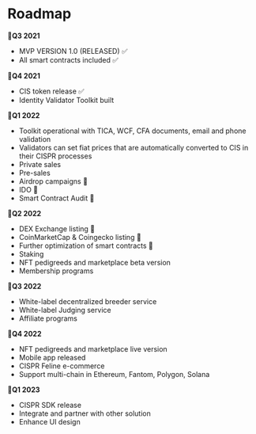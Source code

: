 # Roadmap



**🚩Q3 2021**

* MVP VERSION 1.0 (RELEASED) ✅
* All smart contracts included ✅

**🚩Q4 2021**

* CIS token release ✅
* Identity Validator Toolkit built

**🚩Q1 2022**

* Toolkit operational with TICA, WCF, CFA documents, email and phone validation
* Validators can set fiat prices that are automatically converted to CIS in their CISPR processes
* Private sales
* Pre-sales&#x20;
* Airdrop campaigns 🚀
* IDO  🚀
* Smart Contract Audit 🚀

**🚩Q2 2022**

* DEX Exchange listing  🚀
* CoinMarketCap & Coingecko listing 🚀
* Further optimization of smart contracts 🚀
* Staking
* NFT pedigreeds and marketplace beta version
* Membership programs

**🚩Q3 2022**

* White-label decentralized breeder service
* White-label Judging service
* Affiliate programs

**🚩Q4 2022**

* NFT pedigreeds and marketplace live version
* Mobile app released
* CISPR Feline e-commerce
* Support multi-chain in Ethereum, Fantom, Polygon, Solana

**🚩Q1 2023**

* CISPR SDK release
* Integrate and partner with other solution&#x20;
* Enhance UI design
